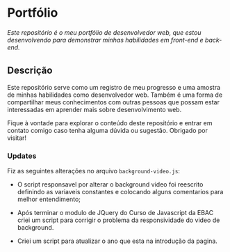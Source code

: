 # Portfólio
###### Este repositório é o meu portfólio de desenvolvedor web, que estou desenvolvendo para demonstrar minhas habilidades em front-end e back-end. 
## Descrição

Este repositório serve como um registro de meu progresso e uma amostra de minhas habilidades como desenvolvedor web. Também é uma forma de compartilhar meus conhecimentos com outras pessoas que possam estar interessadas em aprender mais sobre desenvolvimento web.

Fique à vontade para explorar o conteúdo deste repositório e entrar em contato comigo caso tenha alguma dúvida ou sugestão. Obrigado por visitar!
### Updates

Fiz as seguintes alterações no arquivo `background-video.js`:

- O script responsavel por alterar o background video foi reescrito definindo as variaveis constantes e colocando alguns comentarios para melhor entendimento;  
- Após terminar o modulo de JQuery do Curso de Javascript da EBAC criei um script para corrigir o problema da responsividade do video de background.  

- Criei um script para atualizar o ano que esta na introdução da pagina.